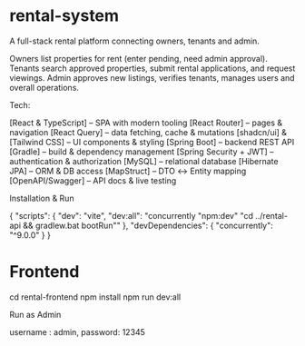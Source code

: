 # rental-system

A full-stack rental platform connecting owners, tenants and admin.

Owners list properties for rent (enter pending, need admin approval).
Tenants search approved properties, submit rental applications, and request viewings.
Admin approves new listings, verifies tenants, manages users and overall operations.

Tech:

[React & TypeScript] – SPA with modern tooling
[React Router] – pages & navigation
[React Query] – data fetching, cache & mutations
[shadcn/ui] & [Tailwind CSS] – UI components & styling
[Spring Boot] – backend REST API
[Gradle] – build & dependency management
[Spring Security + JWT] – authentication & authorization
[MySQL] – relational database
[Hibernate JPA] – ORM & DB access
[MapStruct] – DTO ↔ Entity mapping
[OpenAPI/Swagger] – API docs & live testing

Installation & Run

{
  "scripts": {
    "dev": "vite",
    "dev:all": "concurrently \"npm:dev\" \"cd ../rental-api && gradlew.bat bootRun\""
  },
  "devDependencies": { "concurrently": "^9.0.0" }
}

# Frontend
cd rental-frontend
npm install
npm run dev:all

Run as Admin

username : admin, password: 12345



